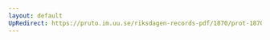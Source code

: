 ```yaml
---
layout: default
UpRedirect: https://pruto.im.uu.se/riksdagen-records-pdf/1870/prot-1870--ak--319.pdf
---
```

